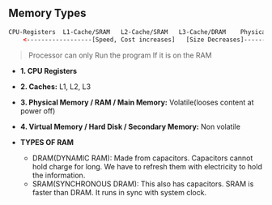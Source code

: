 ## Memory Types
```html
CPU-Registers  L1-Cache/SRAM   L2-Cache/SRAM   L3-Cache/DRAM    Physical_Memory/RAM/Main Memory  Hard_Disk/Secondary_Memory
    <------------------[Speed, Cost increases]   [Size Decreases]-----------------------------
```
> Processor can only Run the program If it is on the RAM
- **1. CPU Registers**
- **2. Caches:** L1, L2, L3
- **3. Physical Memory / RAM / Main Memory:** Volatile(looses content at power off)
- **4. Virtual Memory / Hard Disk / Secondary Memory:** Non volatile

- **TYPES OF RAM**
  - DRAM(DYNAMIC RAM): Made from capacitors. Capacitors cannot hold charge for long. We have to refresh them with electricity to hold the information.
  - SRAM(SYNCHRONOUS DRAM): This also has capacitors. SRAM is faster than DRAM. It runs in sync with system clock.
